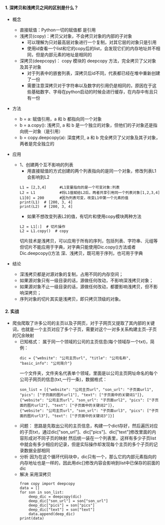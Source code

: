 #### 1. 深拷贝和浅拷贝之间的区别是什么？
* 概念
  * 直接赋值：Python一切的赋值都 是引用
  * 浅拷贝(copy)：拷贝父对象，不会拷贝对象的内部的子对象
    * 可以理解为只对最高层对象进行一个复制，对其它层的对象只是引用
    * 使用id查看一个list和它的copy后的list，会发现它们的内存地址并不相同，但是内部元素的地址是相同的
  * 深拷贝(deepcopy)： copy 模块的 deepcopy 方法，完全拷贝了父对象及其子对象
    * 对于列表中的嵌套列表，深拷贝后id不同，代表都已经在堆中重新创建了一份
    * ​需要注意深拷贝对于字符串​​以及​数字​​的引用仍是相同的，原因在于这些基础数字、字母在python启动的时候会进行缓存，在内存中有且只有一份

* 方法
  * b = a: 赋值引用，a 和 b 都指向同一个对象
  * b = a.copy(): 浅拷贝, a 和 b 是一个独立的对象，但他们的子对象还是指向统一对象（是引用）
  * b = copy.deepcopy(a): 深度拷贝, a 和 b 完全拷贝了父对象及其子对象，两者是完全独立的
* 应用
  * 1、创建两个互不影响的列表
    * 用直接赋值的方式创建的两个列表指向的是同一个对象，修改列表L1会影响到L2
    ```
    L1 = [2,3,4]      #L1变量指向的是一个可变对象:列表  
    L2 = L1           #将L1值赋给L2后，两者共享引用同一个列表对象[1,2,3,4]  
    L1[0] = 200       #因为列表可变，改变L1中第一个元素的值  
    print(L1)  # [200, 3, 4] 
    print(L2)  # [200, 3, 4]
    ```
    * 如果不想改变列表L2的值，有切片和使用copy模块两种方法
    ```
    L2 = L1[:]  # 切片操作
    L2 = L1.copy()  # copy
    ```
    切片技术是浅拷贝，可以应用于所有的序列，包括列表、字符串、元组等
    但切片不能应用于字典，对字典只能使用Dic.copy()方法或者Dic.deepcopy()方法
    深、浅拷贝，既可用于序列，也可用于字典
* 结论
  * 深浅拷贝都是对源对象的复制，占用不同的内存空间；
  * 如果源对象只有一级目录的话，源做任何改动，不影响深浅拷贝对象；
  * 如果源对象不止一级目录的话，源做任何改动，都要影响浅拷贝，但不影响深拷贝；
  * 序列对象的切片其实是浅拷贝，即只拷贝顶级的对象。
  
#### 2. 实战
* 爬虫爬取了许多公司的主页以及子网页，对于子网页又提取了其内部的关键词，也就是一个主页对应了多个子页，需要对这个一对多关系构建主页-子页的冗余映射
  * 已知格式：
    属于同一个领域的公司的主页信息(每个领域存一个txt)，简例： 
    ```
    dic = {"website": "公司主页url", "title": "公司名称", "basic_info": "公司简介"}
    ```
    一个文件夹，文件夹名代表单个领域，里面是以公司主页网址命名的每个公司子网页的信息(txt,一行一条)，数据格式：
    ```
    son_list = [{"website": "公司主页url", "son_url": "子页面url1", "pics": ["子页面的图片url1"], "text": ["子页面中的关键词1"]},
    {"website": "公司主页url", "son_url": "子页面url2", "pics": ["子页面的图片url2"], "text": ["子页面中的关键词2"]},
    {"website": "公司主页url", "son_url": "子页面url3", "pics": ["子页面的图片url3"], "text": ["子页面中的关键词3"]}]
    ```
  * 问题：
    思路是先取出公司的主页信息，构建一个dict存好，然后遍历对应的子页txt，通过dic["son_url"]、dic["pics"]、dic["text"]修改里面的内容形成对不同子页的映射
    然后统一装在一个列表里，这样有多少子页list中就会有多少相应的记录，但是实际操作却发现每个主页的多个子页的记录数据全部相同
  * 分析
    因为在这个循环代码块中，dic只有一个，那么它的内部元素指向的内存地址也是一样的，因此用dic[]修改内容会影响到list中已保存的前面的dic
  * 解决
    采用深拷贝
    ```
    from copy import deepcopy
    data = []
    for son in son_list:
        deep_dic = deepcopy(dic)
        deep_dic["son_url"] = son["son_url"]
        deep_dic["pics"] = son["pics"]
        deep_dic["text"] = son["text"]
        data.append(deep_dic)
    print(data)
    ```
